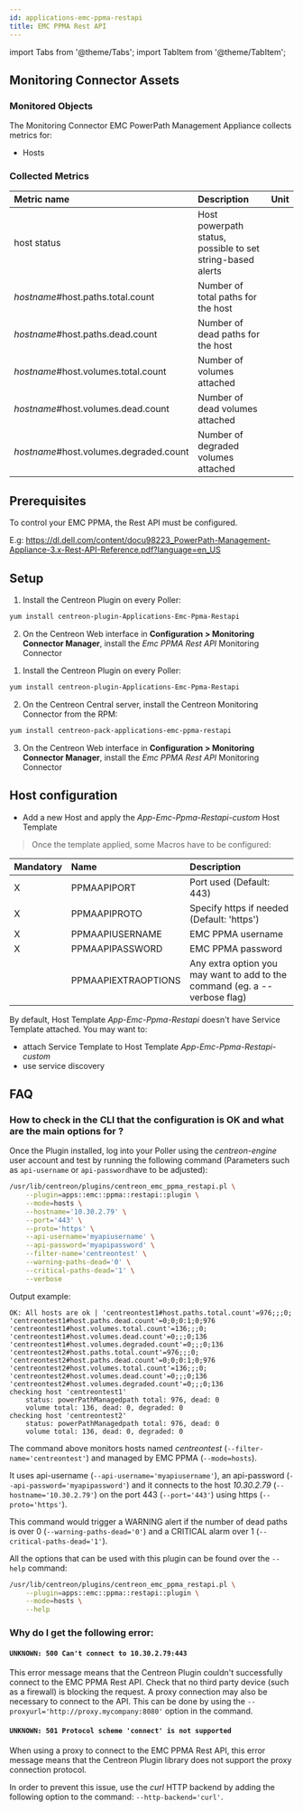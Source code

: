 ```yaml
---
id: applications-emc-ppma-restapi
title: EMC PPMA Rest API
---
```

import Tabs from '@theme/Tabs';
import TabItem from '@theme/TabItem';


## Monitoring Connector Assets

### Monitored Objects

The Monitoring Connector EMC PowerPath Management Appliance collects metrics for:
* Hosts

### Collected Metrics

<Tabs groupId="sync">
<TabItem value="Hosts" label="Hosts">

| Metric name                            | Description                                                  | Unit |
| :------------------------------------- | :----------------------------------------------------------- | :--- |
| host status                            | Host powerpath status, possible to set string-based alerts   |      |
| *hostname*#host.paths.total.count      | Number of total paths for the host                           |      |
| *hostname*#host.paths.dead.count       | Number of dead paths for the host                            |      |
| *hostname*#host.volumes.total.count    | Number of volumes attached                                   |      |
| *hostname*#host.volumes.dead.count     | Number of dead volumes attached                              |      |
| *hostname*#host.volumes.degraded.count | Number of degraded volumes attached                          |      |

</TabItem>
</Tabs>

## Prerequisites

To control your EMC PPMA, the Rest API must be configured.

E.g: https://dl.dell.com/content/docu98223_PowerPath-Management-Appliance-3.x-Rest-API-Reference.pdf?language=en_US

## Setup

<Tabs groupId="sync">
<TabItem value="Online License" label="Online License">

1. Install the Centreon Plugin on every Poller:

```bash
yum install centreon-plugin-Applications-Emc-Ppma-Restapi
```

2. On the Centreon Web interface in **Configuration > Monitoring Connector Manager**, install the *Emc PPMA Rest API* Monitoring Connector

</TabItem>
<TabItem value="Offline License" label="Offline License">

1. Install the Centreon Plugin on every Poller:

```bash
yum install centreon-plugin-Applications-Emc-Ppma-Restapi
```

2. On the Centreon Central server, install the Centreon Monitoring Connector from the RPM:

```bash
yum install centreon-pack-applications-emc-ppma-restapi
```

3. On the Centreon Web interface in **Configuration > Monitoring Connector Manager**, install the *Emc PPMA Rest API* Monitoring Connector

</TabItem>
</Tabs>

## Host configuration 

* Add a new Host and apply the *App-Emc-Ppma-Restapi-custom* Host Template

> Once the template applied, some Macros have to be configured:

| Mandatory | Name                | Description                                                                |
| :-------- | :------------------ | :------------------------------------------------------------------------- |
| X         | PPMAAPIPORT         | Port used (Default: 443)                                                   |
| X         | PPMAAPIPROTO        | Specify https if needed (Default: 'https')                                 |
| X         | PPMAAPIUSERNAME     | EMC PPMA username                                                          |
| X         | PPMAAPIPASSWORD     | EMC PPMA password                                                          |
|           | PPMAAPIEXTRAOPTIONS | Any extra option you may want to add to the command (eg. a --verbose flag) |

By default, Host Template *App-Emc-Ppma-Restapi* doesn't have Service Template attached. You may want to:
 * attach Service Template to Host Template *App-Emc-Ppma-Restapi-custom*
 * use service discovery

## FAQ

### How to check in the CLI that the configuration is OK and what are the main options for ?

Once the Plugin installed, log into your Poller using the *centreon-engine* user account and test by running the following command
(Parameters such as ```api-username``` or ```api-password```have to be adjusted):

```bash
/usr/lib/centreon/plugins/centreon_emc_ppma_restapi.pl \
    --plugin=apps::emc::ppma::restapi::plugin \
    --mode=hosts \
    --hostname='10.30.2.79' \
    --port='443' \
    --proto='https' \
    --api-username='myapiusername' \
    --api-password='myapipassword' \
    --filter-name='centreontest' \
    --warning-paths-dead='0' \
    --critical-paths-dead='1' \
    --verbose
```

Output example:
```
OK: All hosts are ok | 'centreontest1#host.paths.total.count'=976;;;0; 'centreontest1#host.paths.dead.count'=0;0;0:1;0;976 'centreontest1#host.volumes.total.count'=136;;;0; 'centreontest1#host.volumes.dead.count'=0;;;0;136 'centreontest1#host.volumes.degraded.count'=0;;;0;136 'centreontest2#host.paths.total.count'=976;;;0; 'centreontest2#host.paths.dead.count'=0;0;0:1;0;976 'centreontest2#host.volumes.total.count'=136;;;0; 'centreontest2#host.volumes.dead.count'=0;;;0;136 'centreontest2#host.volumes.degraded.count'=0;;;0;136
checking host 'centreontest1'
    status: powerPathManagedpath total: 976, dead: 0
    volume total: 136, dead: 0, degraded: 0
checking host 'centreontest2'
    status: powerPathManagedpath total: 976, dead: 0
    volume total: 136, dead: 0, degraded: 0
```

The command above monitors hosts named *centreontest* (```--filter-name='centreontest'```) and managed by EMC PPMA  (```--mode=hosts```).

It uses api-username (```--api-username='myapiusername'```), an api-password (```--api-password='myapipassword'```)
and it connects to the host _10.30.2.79_ (```--hostname='10.30.2.79'```)
on the port 443 (```--port='443'```) using https (```--proto='https'```).

This command would trigger a WARNING alert if the number of dead paths is over 0 (```--warning-paths-dead='0'```) and a CRITICAL alarm over 1 (```--critical-paths-dead='1'```).

All the options that can be used with this plugin can be found over the ```--help``` command:

```bash
/usr/lib/centreon/plugins/centreon_emc_ppma_restapi.pl \
    --plugin=apps::emc::ppma::restapi::plugin \
    --mode=hosts \
    --help
```

### Why do I get the following error: 

#### ```UNKNOWN: 500 Can't connect to 10.30.2.79:443```

This error message means that the Centreon Plugin couldn't successfully connect to the EMC PPMA Rest API.
Check that no third party device (such as a firewall) is blocking the request.
A proxy connection may also be necessary to connect to the API. This can be done by using the ```--proxyurl='http://proxy.mycompany:8080'``` option in the command.

#### ```UNKNOWN: 501 Protocol scheme 'connect' is not supported```

When using a proxy to connect to the EMC PPMA Rest API, this error message means that the Centreon Plugin library does not support
the proxy connection protocol.

In order to prevent this issue, use the *curl* HTTP backend by adding the following option to the command: ```--http-backend='curl'```.

